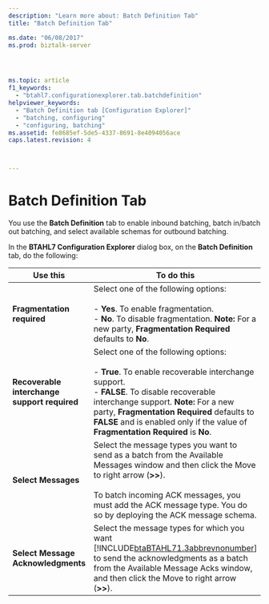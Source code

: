 ```yaml
---
description: "Learn more about: Batch Definition Tab"
title: "Batch Definition Tab"

ms.date: "06/08/2017"
ms.prod: biztalk-server




ms.topic: article
f1_keywords: 
  - "btahl7.configurationexplorer.tab.batchdefinition"
helpviewer_keywords: 
  - "Batch Definition tab [Configuration Explorer]"
  - "batching, configuring"
  - "configuring, batching"
ms.assetid: fe8685ef-5de5-4337-8691-8e4094056ace
caps.latest.revision: 4



---
```

# Batch Definition Tab
You use the **Batch Definition** tab to enable inbound batching, batch in/batch out batching, and select available schemas for outbound batching.  

 In the **BTAHL7 Configuration Explorer** dialog box, on the **Batch Definition** tab, do the following:  


|                   Use this                   |                                                                                                                                                            To do this                                                                                                                                                            |
|----------------------------------------------|----------------------------------------------------------------------------------------------------------------------------------------------------------------------------------------------------------------------------------------------------------------------------------------------------------------------------------|
|          **Fragmentation required**          |                                                           Select one of the following options:<br /><br /> -   **Yes**. To enable fragmentation.<br />-   **No**. To disable fragmentation. **Note:**  For a new party, **Fragmentation Required** defaults to **No**.                                                           |
| **Recoverable interchange support required** | Select one of the following options:<br /><br /> -   **True**. To enable recoverable interchange support.<br />-   **FALSE**. To disable recoverable interchange support. **Note:**  For a new party, **Fragmentation Required** defaults to **FALSE** and is enabled only if the value of **Fragmentation Required** is **No**. |
|             **Select Messages**              |                              Select the message types you want to send as a batch from the Available Messages window and then click the Move to right arrow (**>>**).<br /><br /> To batch incoming ACK messages, you must add the ACK message type. You do so by deploying the ACK message schema.                              |
|      **Select Message Acknowledgments**      |                               Select the message types for which you want [!INCLUDE[btaBTAHL71.3abbrevnonumber](../../includes/btabtahl71-3abbrevnonumber-md.md)] to send the acknowledgments as a batch from the Available Message Acks window, and then click the Move to right arrow (**>>**).                                |

